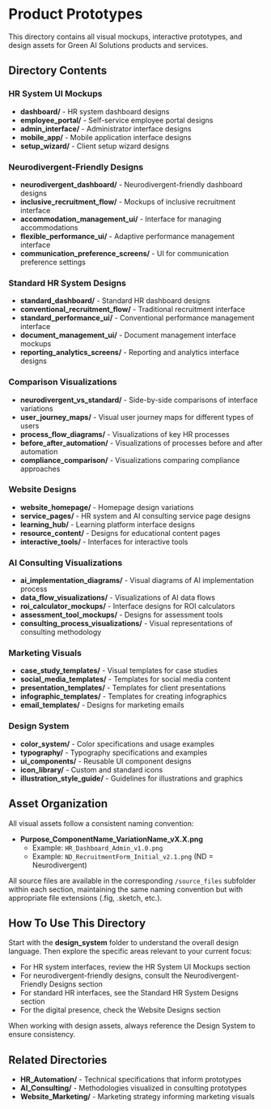 # Product Prototypes

This directory contains all visual mockups, interactive prototypes, and design assets for Green AI Solutions products and services.

## Directory Contents

### HR System UI Mockups
- **dashboard/** - HR system dashboard designs
- **employee_portal/** - Self-service employee portal designs
- **admin_interface/** - Administrator interface designs
- **mobile_app/** - Mobile application interface designs
- **setup_wizard/** - Client setup wizard designs

### Neurodivergent-Friendly Designs
- **neurodivergent_dashboard/** - Neurodivergent-friendly dashboard designs
- **inclusive_recruitment_flow/** - Mockups of inclusive recruitment interface
- **accommodation_management_ui/** - Interface for managing accommodations
- **flexible_performance_ui/** - Adaptive performance management interface
- **communication_preference_screens/** - UI for communication preference settings

### Standard HR System Designs
- **standard_dashboard/** - Standard HR dashboard designs
- **conventional_recruitment_flow/** - Traditional recruitment interface
- **standard_performance_ui/** - Conventional performance management interface
- **document_management_ui/** - Document management interface mockups
- **reporting_analytics_screens/** - Reporting and analytics interface designs

### Comparison Visualizations
- **neurodivergent_vs_standard/** - Side-by-side comparisons of interface variations
- **user_journey_maps/** - Visual user journey maps for different types of users
- **process_flow_diagrams/** - Visualizations of key HR processes
- **before_after_automation/** - Visualizations of processes before and after automation
- **compliance_comparison/** - Visualizations comparing compliance approaches

### Website Designs
- **website_homepage/** - Homepage design variations
- **service_pages/** - HR system and AI consulting service page designs
- **learning_hub/** - Learning platform interface designs
- **resource_content/** - Designs for educational content pages
- **interactive_tools/** - Interfaces for interactive tools

### AI Consulting Visualizations
- **ai_implementation_diagrams/** - Visual diagrams of AI implementation process
- **data_flow_visualizations/** - Visualizations of AI data flows
- **roi_calculator_mockups/** - Interface designs for ROI calculators
- **assessment_tool_mockups/** - Designs for assessment tools
- **consulting_process_visualizations/** - Visual representations of consulting methodology

### Marketing Visuals
- **case_study_templates/** - Visual templates for case studies
- **social_media_templates/** - Templates for social media content
- **presentation_templates/** - Templates for client presentations
- **infographic_templates/** - Templates for creating infographics
- **email_templates/** - Designs for marketing emails

### Design System
- **color_system/** - Color specifications and usage examples
- **typography/** - Typography specifications and examples
- **ui_components/** - Reusable UI component designs
- **icon_library/** - Custom and standard icons
- **illustration_style_guide/** - Guidelines for illustrations and graphics

## Asset Organization

All visual assets follow a consistent naming convention:

- **Purpose_ComponentName_VariationName_vX.X.png**
  - Example: `HR_Dashboard_Admin_v1.0.png`
  - Example: `ND_RecruitmentForm_Initial_v2.1.png` (ND = Neurodivergent)

All source files are available in the corresponding `/source_files` subfolder within each section, maintaining the same naming convention but with appropriate file extensions (.fig, .sketch, etc.).

## How To Use This Directory

Start with the **design_system** folder to understand the overall design language. Then explore the specific areas relevant to your current focus:

- For HR system interfaces, review the HR System UI Mockups section
- For neurodivergent-friendly designs, consult the Neurodivergent-Friendly Designs section
- For standard HR interfaces, see the Standard HR System Designs section
- For the digital presence, check the Website Designs section

When working with design assets, always reference the Design System to ensure consistency.

## Related Directories
- **HR_Automation/** - Technical specifications that inform prototypes
- **AI_Consulting/** - Methodologies visualized in consulting prototypes
- **Website_Marketing/** - Marketing strategy informing marketing visuals